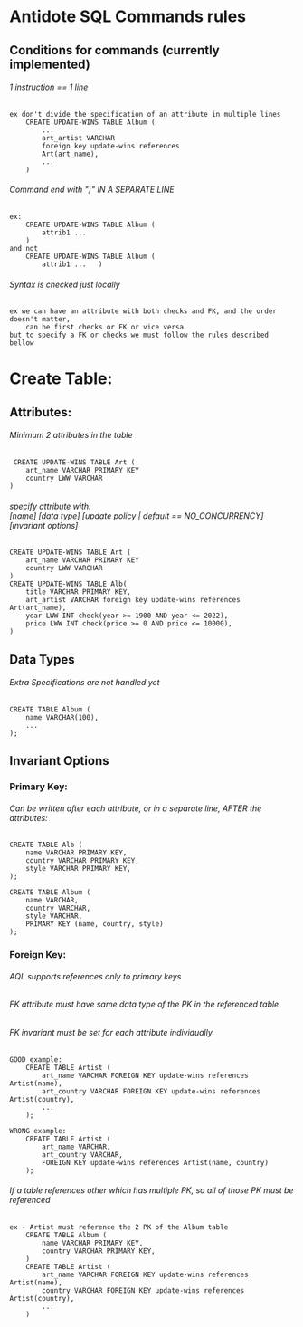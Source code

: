 
# Antidote SQL Commands rules 

## Conditions for commands (currently implemented)
###### 1 instruction == 1 line 
    ex don't divide the specification of an attribute in multiple lines
        CREATE UPDATE-WINS TABLE Album (
            ...
            art_artist VARCHAR 
            foreign key update-wins references 
            Art(art_name),
            ...
        )
###### Command end with ")" IN A SEPARATE LINE
    ex:
        CREATE UPDATE-WINS TABLE Album (
            attrib1 ...
        )
    and not
        CREATE UPDATE-WINS TABLE Album (
            attrib1 ...   )
    
###### Syntax is checked just locally
    ex we can have an attribute with both checks and FK, and the order doesn't matter, 
        can be first checks or FK or vice versa
    but to specify a FK or checks we must follow the rules described bellow 


# Create Table: 
## Attributes: 
###### Minimum 2 attributes in the table 
     CREATE UPDATE-WINS TABLE Art (
        art_name VARCHAR PRIMARY KEY
        country LWW VARCHAR
    )
###### specify attribute with: <br> [name]  [data type]  [update policy | default == NO_CONCURRENCY]  [invariant options]
    CREATE UPDATE-WINS TABLE Art (
        art_name VARCHAR PRIMARY KEY
        country LWW VARCHAR
    )
    CREATE UPDATE-WINS TABLE Alb(
        title VARCHAR PRIMARY KEY,
        art_artist VARCHAR foreign key update-wins references Art(art_name),
        year LWW INT check(year >= 1900 AND year <= 2022),
        price LWW INT check(price >= 0 AND price <= 10000),
    )

## Data Types
###### Extra Specifications are not handled yet
    CREATE TABLE Album (
        name VARCHAR(100),
        ...
    );

## Invariant Options
### Primary Key:
###### Can be written after each attribute, or in a separate line, AFTER the attributes:
    CREATE TABLE Alb (
        name VARCHAR PRIMARY KEY,
        country VARCHAR PRIMARY KEY,
        style VARCHAR PRIMARY KEY,
    );

    CREATE TABLE Album (
        name VARCHAR,
        country VARCHAR,
        style VARCHAR,
        PRIMARY KEY (name, country, style)
    );

### Foreign Key:
###### AQL supports references only to primary keys
###### FK attribute must have same data type of the PK in the referenced table 
###### FK invariant must be set for each attribute individually
    GOOD example:
        CREATE TABLE Artist (
            art_name VARCHAR FOREIGN KEY update-wins references Artist(name),
            art_country VARCHAR FOREIGN KEY update-wins references Artist(country),
            ...
        );

    WRONG example:
        CREATE TABLE Artist (
            art_name VARCHAR,
            art_country VARCHAR,
            FOREIGN KEY update-wins references Artist(name, country)
        );

###### If a table references other which has multiple PK, so all of those PK must be referenced 
    ex - Artist must reference the 2 PK of the Album table 
        CREATE TABLE Album (
            name VARCHAR PRIMARY KEY,
            country VARCHAR PRIMARY KEY,
        )
        CREATE TABLE Artist (
            art_name VARCHAR FOREIGN KEY update-wins references Artist(name),
            country VARCHAR FOREIGN KEY update-wins references Artist(country),
            ...
        )



